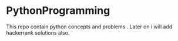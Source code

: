 # PythonProgramming
This repo contain python concepts and problems . Later on i will add hackerrank solutions also.
